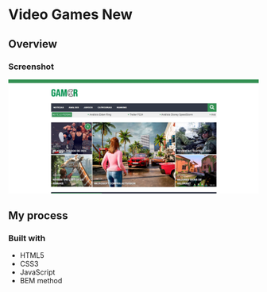 # Video Games New

## Overview

### Screenshot

![Design preview](./assets/design/web-design-layout.jpg)

## My process

### Built with

- HTML5
- CSS3
- JavaScript
- BEM method
